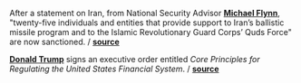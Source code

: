 After a statement on Iran, from National Security Advisor **[Michael
Flynn](https://en.wikipedia.org/wiki/Michael_T._Flynn)**, "twenty-five
individuals and entities that provide support to Iran’s ballistic missile
program and to the Islamic Revolutionary Guard Corps’ Quds Force" are now
sanctioned.
/ **[source](https://www.whitehouse.gov/the-press-office/2017/02/03/statement-national-security-advisor-michael-t-flynn-iran)**

**[Donald Trump](https://en.wikipedia.org/wiki/Donald_Trump)** signs an
executive order entitled _Core Principles for Regulating the United States
Financial System_.
/ **[source](https://www.whitehouse.gov/the-press-office/2017/02/03/presidential-executive-order-core-principles-regulating-united-states)**
